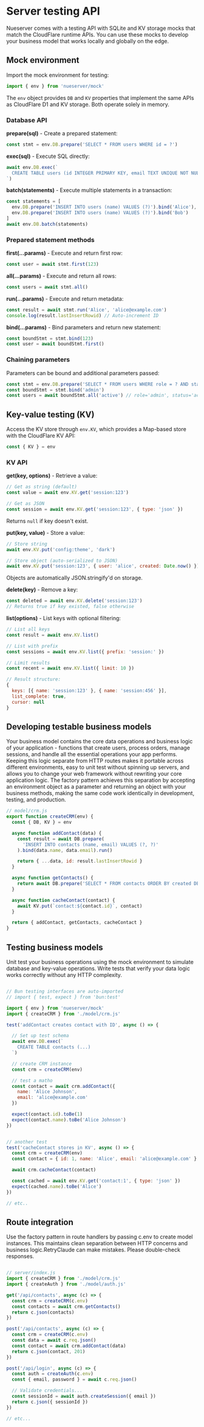 
# Server testing API
Nueserver comes with a testing API with SQLite and KV storage mocks that match the CloudFlare runtime APIs. You can use these mocks to develop your business model that works locally and globally on the edge.

## Mock environment
Import the mock environment for testing:

```javascript
import { env } from 'nueserver/mock'
```

The `env` object provides `DB` and `KV` properties that implement the same APIs as CloudFlare D1 and KV storage. Both operate solely in memory.

### Database API

**prepare(sql)** - Create a prepared statement:

```javascript
const stmt = env.DB.prepare('SELECT * FROM users WHERE id = ?')
```

**exec(sql)** - Execute SQL directly:

```javascript
await env.DB.exec(`
  CREATE TABLE users (id INTEGER PRIMARY KEY, email TEXT UNIQUE NOT NULL)
`)
```

**batch(statements)** - Execute multiple statements in a transaction:

```javascript
const statements = [
  env.DB.prepare('INSERT INTO users (name) VALUES (?)').bind('Alice'),
  env.DB.prepare('INSERT INTO users (name) VALUES (?)').bind('Bob')
]
await env.DB.batch(statements)
```

### Prepared statement methods

**first(...params)** - Execute and return first row:

```javascript
const user = await stmt.first(123)
```

**all(...params)** - Execute and return all rows:

```javascript
const users = await stmt.all()
```

**run(...params)** - Execute and return metadata:

```javascript
const result = await stmt.run('Alice', 'alice@example.com')
console.log(result.lastInsertRowid) // Auto-increment ID
```

**bind(...params)** - Bind parameters and return new statement:

```javascript
const boundStmt = stmt.bind(123)
const user = await boundStmt.first()
```

### Chaining parameters

Parameters can be bound and additional parameters passed:

```javascript
const stmt = env.DB.prepare('SELECT * FROM users WHERE role = ? AND status = ?')
const boundStmt = stmt.bind('admin')
const users = await boundStmt.all('active') // role='admin', status='active'
```

## Key-value testing (KV)

Access the KV store through `env.KV`, which provides a Map-based store with the CloudFlare KV API:

```javascript
const { KV } = env
```

### KV API

**get(key, options)** - Retrieve a value:

```javascript
// Get as string (default)
const value = await env.KV.get('session:123')

// Get as JSON
const session = await env.KV.get('session:123', { type: 'json' })
```

Returns `null` if key doesn't exist.

**put(key, value)** - Store a value:

```javascript
// Store string
await env.KV.put('config:theme', 'dark')

// Store object (auto-serialized to JSON)
await env.KV.put('session:123', { user: 'alice', created: Date.now() })
```

Objects are automatically JSON.stringify'd on storage.

**delete(key)** - Remove a key:

```javascript
const deleted = await env.KV.delete('session:123')
// Returns true if key existed, false otherwise
```

**list(options)** - List keys with optional filtering:

```javascript
// List all keys
const result = await env.KV.list()

// List with prefix
const sessions = await env.KV.list({ prefix: 'session:' })

// Limit results
const recent = await env.KV.list({ limit: 10 })

// Result structure:
{
  keys: [{ name: 'session:123' }, { name: 'session:456' }],
  list_complete: true,
  cursor: null
}
```


## Developing testable business models
Your business model contains the core data operations and business logic of your application - functions that create users, process orders, manage sessions, and handle all the essential operations your app performs. Keeping this logic separate from HTTP routes makes it portable across different environments, easy to unit test without spinning up servers, and allows you to change your web framework without rewriting your core application logic. The factory pattern achieves this separation by accepting an environment object as a parameter and returning an object with your business methods, making the same code work identically in development, testing, and production.


```javascript
// model/crm.js
export function createCRM(env) {
  const { DB, KV } = env

  async function addContact(data) {
    const result = await DB.prepare(
      'INSERT INTO contacts (name, email) VALUES (?, ?)'
    ).bind(data.name, data.email).run()

    return { ...data, id: result.lastInsertRowid }
  }

  async function getContacts() {
    return await DB.prepare('SELECT * FROM contacts ORDER BY created DESC').all()
  }

  async function cacheContact(contact) {
    await KV.put(`contact:${contact.id}`, contact)
  }

  return { addContact, getContacts, cacheContact }
}
```

## Testing business models
Unit test your business operations using the mock environment to simulate database and key-value operations. Write tests that verify your data logic works correctly without any HTTP complexity.


```javascript

// Bun testing interfaces are auto-imported
// import { test, expect } from 'bun:test'

import { env } from 'nueserver/mock'
import { createCRM } from './model/crm.js'

test('addContact creates contact with ID', async () => {

  // Set up test schema
  await env.DB.exec(`
    CREATE TABLE contacts (...)
  `)

  // create CRM instance
  const crm = createCRM(env)

  // test a matho
  const contact = await crm.addContact({
    name: 'Alice Johnson',
    email: 'alice@example.com'
  })

  expect(contact.id).toBe(1)
  expect(contact.name).toBe('Alice Johnson')
})


// another test
test('cacheContact stores in KV', async () => {
  const crm = createCRM(env)
  const contact = { id: 1, name: 'Alice', email: 'alice@example.com' }

  await crm.cacheContact(contact)

  const cached = await env.KV.get('contact:1', { type: 'json' })
  expect(cached.name).toBe('Alice')
})

// etc..
```


## Route integration
Use the factory pattern in route handlers by passing c.env to create model instances. This maintains clean separation between HTTP concerns and business logic.RetryClaude can make mistakes. Please double-check responses.

```javascript

// server/index.js
import { createCRM } from './model/crm.js'
import { createAuth } from './model/auth.js'

get('/api/contacts', async (c) => {
  const crm = createCRM(c.env)
  const contacts = await crm.getContacts()
  return c.json(contacts)
})

post('/api/contacts', async (c) => {
  const crm = createCRM(c.env)
  const data = await c.req.json()
  const contact = await crm.addContact(data)
  return c.json(contact, 201)
})

post('/api/login', async (c) => {
  const auth = createAuth(c.env)
  const { email, password } = await c.req.json()

  // Validate credentials...
  const sessionId = await auth.createSession({ email })
  return c.json({ sessionId })
})

// etc...
```

